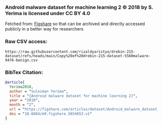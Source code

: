 ### Android malware dataset for machine learning 2 © 2018 by S. Yerima is licensed under CC BY 4.0 
Fetched from: [Figshare](https://figshare.com/articles/dataset/Android_malware_dataset_for_machine_learning_2/5854653/1) so that can be archived and directly accessed publicly in a better way for researchers
### Raw CSV access:
```url
https://raw.githubusercontent.com/rizaldyaristyo/drebin-215-dataset/refs/heads/main/Copy%20of%20drebin-215-dataset-5560malware-9476-benign.csv
```
### BibTex Citation:
```bib
@article{
  Yerima2018,
  author = "Suleiman Yerima",
  title = "{Android malware dataset for machine learning 2}",
  year = "2018",
  month = "2",
  url = "https://figshare.com/articles/dataset/Android_malware_dataset_for_machine_learning_2/5854653",
  doi = "10.6084/m9.figshare.5854653.v1"
}
```
